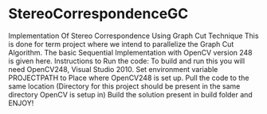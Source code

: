 # StereoCorrespondenceGC
Implementation Of Stereo Correspondence  Using Graph Cut Technique 
This is done for term project where we intend to parallelize the Graph Cut Algorithm. 
The basic Sequential Implementation with OpenCV version 248 is given here. 
Instructions to Run the code:
To build and run this you will need OpenCV248, Visual Studio 2010.
Set environment variable PROJECTPATH to Place where OpenCV248 is set up.
Pull the code to the same location (Directory for this project should be present in the same directory OpenCV is setup in)
Build the solution present in build folder and ENJOY!

